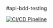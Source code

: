 #api-bdd-testing

[![CI/CD Pipeline](https://github.com/LamhotJM/api-bdd-testing/actions/workflows/ci-cd.yml/badge.svg)](https://github.com/LamhotJM/api-bdd-testing/actions/workflows/ci-cd.yml)
